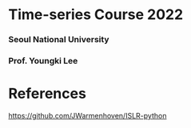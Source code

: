 # Time-series Course 2022
### Seoul National University
### Prof. Youngki Lee

# References
https://github.com/JWarmenhoven/ISLR-python